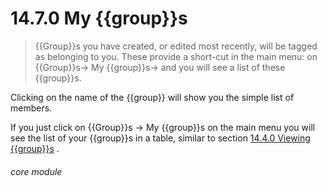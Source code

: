 # 14.7.0    My {{group}}s

> {{Group}}s you have created, or edited most recently, will be tagged as belonging to you. These provide a short-cut in the main menu: on {{Group}}s-> My {{group}}s-> and you will see a list of these {{group}}s. 

Clicking on the name of the {{group}} will show you the simple list of members. 

If you just click on {{Group}}s -> My {{group}}s on the main menu you will see the list of your {{group}}s in a table, similar to section [14.4.0  Viewing {{group}}s](/help/index/v/{{version}}/p/14.4.0) . 

###### core module

